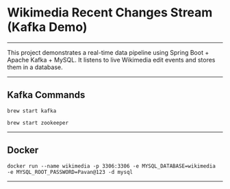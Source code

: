 # Wikimedia Recent Changes Stream (Kafka Demo)

<hr />

This project demonstrates a real-time data pipeline using Spring Boot + Apache Kafka + MySQL.
It listens to live Wikimedia edit events and stores them in a database.

<hr />

## Kafka Commands 


``
brew start kafka
``

``
brew start zookeeper
``


<hr />

## Docker 

``docker run --name wikimedia -p 3306:3306 -e MYSQL_DATABASE=wikimedia  -e MYSQL_ROOT_PASSWORD=Pavan@123 -d mysql ``
<hr />